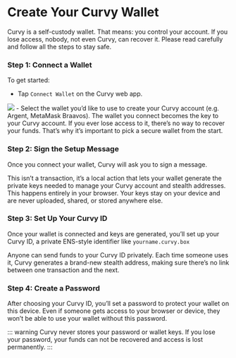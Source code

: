 # Create Your Curvy Wallet

Curvy is a self-custody wallet. That means: you control your account. If you lose access, nobody, not even Curvy, can recover it. Please read carefully and follow all the steps to stay safe.

### Step 1: Connect a Wallet

To get started:

- Tap `Connect Wallet` on the Curvy web app.
<img src="/images/connect_wallet.png">
- Select the wallet you’d like to use to create your Curvy account (e.g. Argent, MetaMask Braavos).
  The wallet you connect becomes the key to your Curvy account. If you ever lose access to it, there’s no way to recover your funds. That’s why it’s important to pick a secure wallet from the start.

### Step 2: Sign the Setup Message

Once you connect your wallet, Curvy will ask you to sign a message.

This isn’t a transaction, it’s a local action that lets your wallet generate the private keys needed to manage your Curvy account and stealth addresses. This happens entirely in your browser. Your keys stay on your device and are never uploaded, shared, or stored anywhere else.

### Step 3: Set Up Your Curvy ID

Once your wallet is connected and keys are generated, you’ll set up your Curvy ID, a private ENS-style identifier like `yourname.curvy.box`

Anyone can send funds to your Curvy ID privately. Each time someone uses it, Curvy generates a brand-new stealth address, making sure there’s no link between one transaction and the next.

### Step 4: Create a Password

After choosing your Curvy ID, you’ll set a password to protect your wallet on this device. Even if someone gets access to your browser or device, they won’t be able to use your wallet without this password.

::: warning
Curvy never stores your password or wallet keys. If you lose your password, your funds can not be recovered and access is lost permanently.
:::
